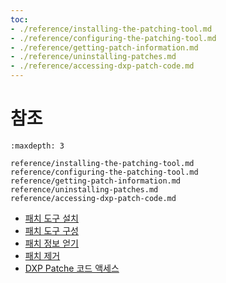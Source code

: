 ```yaml
---
toc:
- ./reference/installing-the-patching-tool.md
- ./reference/configuring-the-patching-tool.md
- ./reference/getting-patch-information.md
- ./reference/uninstalling-patches.md
- ./reference/accessing-dxp-patch-code.md
---
```

 # 참조

```{toctree}
:maxdepth: 3

reference/installing-the-patching-tool.md
reference/configuring-the-patching-tool.md
reference/getting-patch-information.md
reference/uninstalling-patches.md
reference/accessing-dxp-patch-code.md
```

* [패치 도구 설치](./reference/installing-the-patching-tool.md)
* [패치 도구 구성](./reference/configuring-the-patching-tool.md)
* [패치 정보 얻기](./reference/getting-patch-information.md)
* [패치 제거](./reference/uninstalling-patches.md)
* [DXP Patche 코드 액세스](./reference/accessing-dxp-patch-code.md)